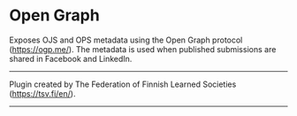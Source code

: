 # Open Graph
Exposes OJS and OPS metadata using the Open Graph protocol (https://ogp.me/). The metadata is used when published submissions are shared in Facebook and LinkedIn.

***
Plugin created by The Federation of Finnish Learned Societies (https://tsv.fi/en/).
***